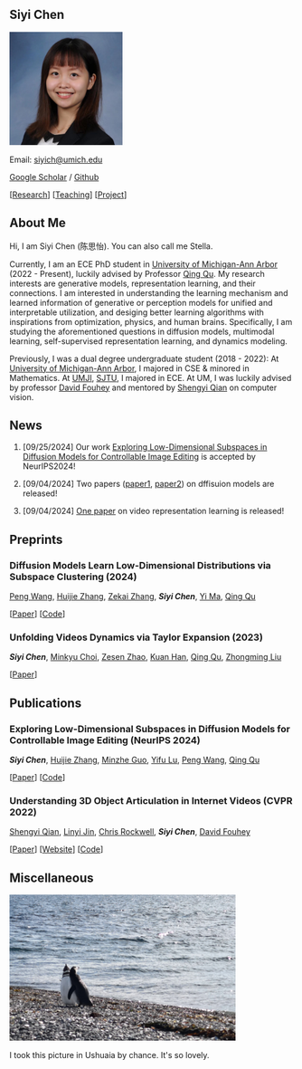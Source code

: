 ## Siyi Chen

<img src="Self/IMG_3340 copy.JPG" alt="me" width="200"/> 

Email: siyich@umich.edu

[Google Scholar](https://scholar.google.com/citations?user=j65QlFkAAAAJ&hl=en) / [Github](https://github.com/ChicyChen)

\[[Research](research.md)\]  \[[Teaching](teaching.md)\]  \[[Project](project.md)\]

## About Me

Hi, I am Siyi Chen (陈思怡). You can also call me Stella.

Currently, I am an ECE PhD student in [University of Michigan-Ann Arbor](https://cse.engin.umich.edu/) (2022 - Present), luckily advised by Professor [Qing Qu](https://qingqu.engin.umich.edu/). My research interests are generative models, representation learning, and their connections. I am interested in understanding the learning mechanism and learned information of generative or perception models for unified and interpretable utilization, and desiging better learning algorithms with inspirations from optimization, physics, and human brains. Specifically, I am studying the aforementioned questions in diffusion models, multimodal learning, self-supervised representation learning, and dynamics modeling.

Previously, I was a dual degree undergraduate student (2018 - 2022): At [University of Michigan-Ann Arbor](https://cse.engin.umich.edu/), I majored in CSE & minored in Mathematics. At [UMJI](https://www.ji.sjtu.edu.cn/), [SJTU](https://en.sjtu.edu.cn/), I majored in ECE. At UM, I was luckily advised by professor [David Fouhey](https://web.eecs.umich.edu/~fouhey/) and mentored by [Shengyi Qian](https://jasonqsy.github.io/) on computer vision.




## News

1. \[09/25/2024\] Our work [Exploring Low-Dimensional Subspaces in Diffusion Models for Controllable Image Editing](https://arxiv.org/abs/2409.02374) is accepted by NeurIPS2024!
2. \[09/04/2024\] Two papers ([paper1](https://arxiv.org/abs/2409.02374), [paper2](https://www.arxiv.org/abs/2409.02426)) on dffisuion models are released!

3. \[09/04/2024\] [One paper](https://arxiv.org/abs/2409.02371) on video representation learning is released!


## Preprints


### Diffusion Models Learn Low-Dimensional Distributions via Subspace Clustering (2024)

[Peng Wang](https://peng8wang.github.io/), [Huijie Zhang](https://www.huijiezh.com/), [Zekai Zhang](https://openreview.net/profile?id=~Zekai_Zhang5), ***Siyi Chen***, [Yi Ma](https://scholar.google.com/citations?hl=en&user=XqLiBQMAAAAJ), [Qing Qu](https://qingqu.engin.umich.edu/)

\[[Paper](https://www.arxiv.org/abs/2409.02426)\] \[[Code](https://github.com/huijieZH/Diffusion-Model-Generalizability)\]

### Unfolding Videos Dynamics via Taylor Expansion (2023)

***Siyi Chen***, [Minkyu Choi](https://scholar.google.co.kr/citations?user=QiKqiT4AAAAJ&hl=en), [Zesen Zhao](https://www.linkedin.com/in/zesen-zhao-b1b859244/?locale=en_US), [Kuan Han](https://www.linkedin.com/in/kuan-han-902a7a278/), [Qing Qu](https://qingqu.engin.umich.edu/), [Zhongming Liu](https://libi.engin.umich.edu/profile/zhongming-liu/)

\[[Paper](https://arxiv.org/abs/2409.02371)\]


## Publications

### Exploring Low-Dimensional Subspaces in Diffusion Models for Controllable Image Editing (NeurIPS 2024)

***Siyi Chen***, [Huijie Zhang](https://www.huijiezh.com/), [Minzhe Guo](https://www.linkedin.com/in/minzhe-guo/), [Yifu Lu](https://scholar.google.com/citations?user=ybsmKpsAAAAJ&hl=en), [Peng Wang](https://peng8wang.github.io/), [Qing Qu](https://qingqu.engin.umich.edu/)

\[[Paper](https://arxiv.org/abs/2409.02374)\] \[[Code](https://github.com/ChicyChen/LOCO-Edit)\]

### Understanding 3D Object Articulation in Internet Videos (CVPR 2022)
[Shengyi Qian](https://jasonqsy.github.io/), [Linyi Jin](https://jinlinyi.github.io/), [Chris Rockwell](https://crockwell.github.io/), ***Siyi Chen***, [David Fouhey](https://web.eecs.umich.edu/~fouhey/)

\[[Paper](https://arxiv.org/abs/2203.16531)\] \[[Website](https://jasonqsy.github.io/Articulation3D/)\] \[[Code](https://github.com/JasonQSY/Articulation3D)\]


## Miscellaneous

<img src="heading.jpg" alt="me" width="400"/> 

I took this picture in Ushuaia by chance. It's so lovely.


<!-- ------ -->
<!-- ## Resources -->

<!-- 1. [Research](research.md) -->

<!-- 2. [Project](project.md) -->

<!-- 3. [Teaching](teaching.md) -->

<!-- 4. [Game](game.md) -->

<!-- 5. [Miscellaneous](miscellaneous.md) -->
